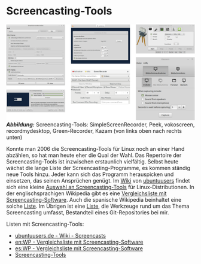 # Screencasting-Tools

![Screencasting-Tools - 6 Beispiele](images/screencasting-tools.png) ***Abbildung:*** Screencasting-Tools: SimpleScreenRecorder, Peek, vokoscreen, recordmydesktop, Green-Recorder, Kazam (von links oben nach rechts unten) 

Konnte man 2006 die Screencasting-Tools für Linux noch an einer Hand abzählen, so hat man heute eher die Qual der Wahl. 
Das Repertoire der Screencasting-Tools ist inzwischen erstaunlich vielfältig. 
Selbst heute wächst die lange Liste der Screencasting-Programme, es kommen ständig neue Tools hinzu. 
Jeder kann sich das Programm herauspicken und einsetzen, das seinen Ansprüchen genügt. 
Im [Wiki](https://wiki.ubuntuusers.de/Startseite/) von [ubuntuusers](https://ubuntuusers.de/) findet sich eine kleine [Auswahl an Screencasting-Tools](https://wiki.ubuntuusers.de/Screencasts/) für Linux-Distributionen. 
In der englischsprachigen Wikipedia gibt es eine [Vergleichsliste mit Screencasting-Software](https://en.wikipedia.org/wiki/Comparison_of_screencasting_software).
Auch die spanische Wikipedia beinhaltet eine solche [Liste](https://es.wikipedia.org/wiki/Comparaci%C3%B3n_de_programas_de_screencast).
Im Übrigen ist eine [Liste](https://github.com/openscreencast/openscreencast_material/blob/master/tools.md),
die Werkzeuge rund um das Thema Screencasting umfasst, Bestandteil eines Git-Repositories bei mir.

Listen mit Screencasting-Tools:

* [ubuntuusers.de - Wiki - Screencasts](https://wiki.ubuntuusers.de/Screencasts/)
* [en:WP - Vergleichsliste mit Screencasting-Software](https://en.wikipedia.org/wiki/Comparison_of_screencasting_software)
* [es:WP - Vergleichsliste mit Screencasting-Software](https://es.wikipedia.org/wiki/Comparaci%C3%B3n_de_programas_de_screencast)
* [Screencasting-Tools](https://github.com/openscreencast/openscreencast_material/blob/master/tools.md)

